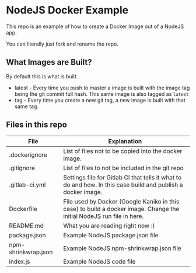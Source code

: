 # NodeJS Docker Example

This repo is an example of how to create a Docker Image out of a NodeJS app.

You can literally just fork and rename the repo.

## What Images are Built?

By default this is what is built.

* latest - Every time you push to master a image is built with the image tag being the git commit full hash. This same image is also tagged as `latest`
* tag - Every time you create a new git tag, a new image is built with that same tag.

## Files in this repo

| File | Explanation |
| --- | --- |
| .dockerignore | List of files not to be copied into the docker image. |
| .gitignore | List of files to not be included in the git repo |
| .gitlab-ci.yml | Settings file for Gitlab CI that tells it what to do and how. In this case build and publish a docker image. |
| Dockerfile | File used by Docker (Google Kaniko in this case) to build a docker image. Change the initial NodeJS run file in here. |
| README.md | What you are reading right now :) |
| package.json | Example NodeJS package.json file |
| npm-shrinkwrap.json | Example NodeJS npm-shrinkwrap.json file |
| index.js | Example NodeJS code file |